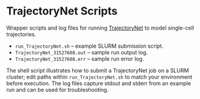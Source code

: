 # TrajectoryNet Scripts

Wrapper scripts and log files for running [TrajectoryNet](https://github.com/KrishnaswamyLab/TrajectoryNet) to model single-cell trajectories.

- `run_TrajectoryNet.sh` – example SLURM submission script.
- `TrajectoryNet_31527608.out` – sample run output log.
- `TrajectoryNet_31527608.err` – sample run error log.

The shell script illustrates how to submit a TrajectoryNet job on a SLURM cluster; edit paths within `run_TrajectoryNet.sh` to match your environment before execution. The log files capture stdout and stderr from an example run and can be used for troubleshooting.
